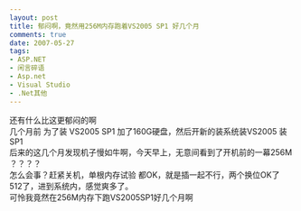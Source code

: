 ```yaml
---
layout: post
title: 郁闷啊，竟然用256M内存跑着VS2005 SP1 好几个月
comments: true
date: 2007-05-27
tags:
- ASP.NET
- 闲言碎语
- Asp.net
- Visual Studio
- .Net其他
---
```


<p><span class="bold">还有什么比这更郁闷的啊<br />几个月前 为了装 VS2005 SP1 加了160G硬盘，然后开新的装系统装VS2005 装SP1<br />后来的这几个月发现机子慢如牛啊，今天早上，无意间看到了开机前的一幕256M ？？？？<br />怎么会事？赶紧关机，单根内存试验 都OK，就是插一起不行，两个换位OK了 512了，进到系统内，感觉爽多了。<br />可怜我竟然在256M内存下跑VS2005SP1好几个月啊</span></p>				
